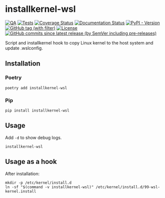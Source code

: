 # installkernel-wsl

[![QA](https://github.com/Tatsh/installkernel-wsl/actions/workflows/qa.yml/badge.svg)](https://github.com/Tatsh/installkernel-wsl/actions/workflows/qa.yml)
[![Tests](https://github.com/Tatsh/installkernel-wsl/actions/workflows/tests.yml/badge.svg)](https://github.com/Tatsh/installkernel-wsl/actions/workflows/tests.yml)
[![Coverage Status](https://coveralls.io/repos/github/Tatsh/installkernel-wsl/badge.svg?branch=master)](https://coveralls.io/github/Tatsh/installkernel-wsl?branch=master)
[![Documentation Status](https://readthedocs.org/projects/installkernel-wsl/badge/?version=latest)](https://installkernel-wsl.readthedocs.org/?badge=latest)
[![PyPI - Version](https://img.shields.io/pypi/v/installkernel-wsl)](https://pypi.org/project/installkernel-wsl/)
[![GitHub tag (with filter)](https://img.shields.io/github/v/tag/Tatsh/installkernel-wsl)](https://github.com/Tatsh/installkernel-wsl/tags)
[![License](https://img.shields.io/github/license/Tatsh/installkernel-wsl)](https://github.com/Tatsh/installkernel-wsl/blob/master/LICENSE.txt)
[![GitHub commits since latest release (by SemVer including pre-releases)](https://img.shields.io/github/commits-since/Tatsh/installkernel-wsl/v0.0.2/master)](https://github.com/Tatsh/installkernel-wsl/compare/v0.0.2...master)

Script and installkernel hook to copy Linux kernel to the host system and update .wslconfig.

## Installation

### Poetry

```shell
poetry add installkernel-wsl
```

### Pip

```shell
pip install installkernel-wsl
```

## Usage

Add `-d` to show debug logs.

```shell
installkernel-wsl
```

## Usage as a hook

After installation:

```shell
mkdir -p /etc/kernel/install.d
ln -sf "$(command -v installkernel-wsl)" /etc/kernel/install.d/99-wsl-kernel.install
```

